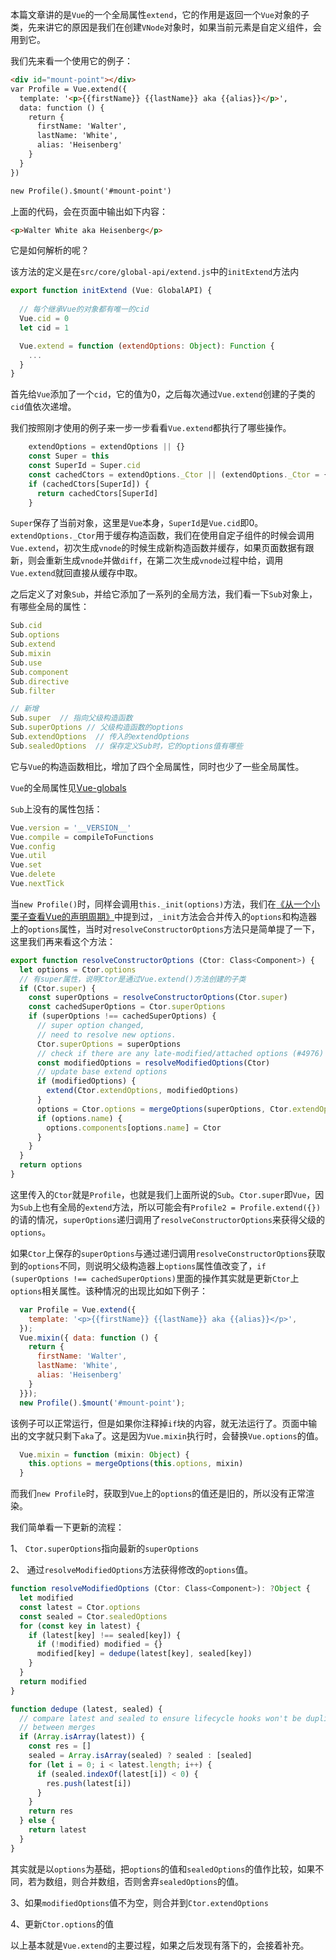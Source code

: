 本篇文章讲的是`Vue`的一个全局属性`extend`，它的作用是返回一个`Vue`对象的子类，先来讲它的原因是我们在创建`VNode`对象时，如果当前元素是自定义组件，会用到它。

我们先来看一个使用它的例子：

```HTML
<div id="mount-point"></div>
var Profile = Vue.extend({
  template: '<p>{{firstName}} {{lastName}} aka {{alias}}</p>',
  data: function () {
    return {
      firstName: 'Walter',
      lastName: 'White',
      alias: 'Heisenberg'
    }
  }
})

new Profile().$mount('#mount-point')
```

上面的代码，会在页面中输出如下内容：

```HTML
<p>Walter White aka Heisenberg</p>
```

它是如何解析的呢？

该方法的定义是在`src/core/global-api/extend.js`中的`initExtend`方法内

```JavaScript
export function initExtend (Vue: GlobalAPI) {
  
  // 每个继承Vue的对象都有唯一的cid
  Vue.cid = 0
  let cid = 1

  Vue.extend = function (extendOptions: Object): Function {
    ...
  }
}
```

首先给`Vue`添加了一个`cid`，它的值为0，之后每次通过`Vue.extend`创建的子类的`cid`值依次递增。

我们按照刚才使用的例子来一步一步看看`Vue.extend`都执行了哪些操作。

```JavaScript
    extendOptions = extendOptions || {}
    const Super = this
    const SuperId = Super.cid
    const cachedCtors = extendOptions._Ctor || (extendOptions._Ctor = {})
    if (cachedCtors[SuperId]) {
      return cachedCtors[SuperId]
    }
```

`Super`保存了当前对象，这里是`Vue`本身，`SuperId`是`Vue.cid`即0。`extendOptions._Ctor`用于缓存构造函数，我们在使用自定子组件的时候会调用`Vue.extend`，初次生成`vnode`的时候生成新构造函数并缓存，如果页面数据有跟新，则会重新生成`vnode`并做`diff`，在第二次生成`vnode`过程中给，调用`Vue.extend`就回直接从缓存中取。

之后定义了对象`Sub`，并给它添加了一系列的全局方法，我们看一下`Sub`对象上，有哪些全局的属性：

```JavaScript
Sub.cid 
Sub.options
Sub.extend
Sub.mixin
Sub.use
Sub.component
Sub.directive
Sub.filter

// 新增
Sub.super  // 指向父级构造函数
Sub.superOptions // 父级构造函数的options
Sub.extendOptions  // 传入的extendOptions
Sub.sealedOptions  // 保存定义Sub时，它的options值有哪些
```

它与`Vue`的构造函数相比，增加了四个全局属性，同时也少了一些全局属性。

`Vue`的全局属性见[Vue-globals](Vue-globals.md)

`Sub`上没有的属性包括：

```JavaScript
Vue.version = '__VERSION__'
Vue.compile = compileToFunctions
Vue.config 
Vue.util
Vue.set
Vue.delete
Vue.nextTick
```

当`new Profile()`时，同样会调用`this._init(options)`方法，我们在[《从一个小栗子查看Vue的声明周期》](从一个小栗子查看Vue的生命周期.md)中提到过，`_init`方法会合并传入的`options`和构造器上的`options`属性，当时对`resolveConstructorOptions`方法只是简单提了一下，这里我们再来看这个方法：

```JavaScript
export function resolveConstructorOptions (Ctor: Class<Component>) {
  let options = Ctor.options
  // 有super属性，说明Ctor是通过Vue.extend()方法创建的子类
  if (Ctor.super) {
    const superOptions = resolveConstructorOptions(Ctor.super)
    const cachedSuperOptions = Ctor.superOptions
    if (superOptions !== cachedSuperOptions) {
      // super option changed,
      // need to resolve new options.
      Ctor.superOptions = superOptions
      // check if there are any late-modified/attached options (#4976)
      const modifiedOptions = resolveModifiedOptions(Ctor)
      // update base extend options
      if (modifiedOptions) {
        extend(Ctor.extendOptions, modifiedOptions)
      }
      options = Ctor.options = mergeOptions(superOptions, Ctor.extendOptions)
      if (options.name) {
        options.components[options.name] = Ctor
      }
    }
  }
  return options
}
```

这里传入的`Ctor`就是`Profile`，也就是我们上面所说的`Sub`。`Ctor.super`即`Vue`，因为`Sub`上也有全局的`extend`方法，所以可能会有`Profile2 = Profile.extend({})`的请的情况，`superOptions`递归调用了`resolveConstructorOptions`来获得父级的`options`。

如果`Ctor`上保存的`superOptions`与通过递归调用`resolveConstructorOptions`获取到的`options`不同，则说明父级构造器上`options`属性值改变了，`if (superOptions !== cachedSuperOptions)`里面的操作其实就是更新`Ctor`上`options`相关属性。该种情况的出现比如如下例子：

```JavaScript
  var Profile = Vue.extend({
    template: '<p>{{firstName}} {{lastName}} aka {{alias}}</p>',
  });
  Vue.mixin({ data: function () {
    return {
      firstName: 'Walter',
      lastName: 'White',
      alias: 'Heisenberg'
    }
  }});
  new Profile().$mount('#mount-point');
```

该例子可以正常运行，但是如果你注释掉`if`块的内容，就无法运行了。页面中输出的文字就只剩下`aka`了。这是因为`Vue.mixin`执行时，会替换`Vue.options`的值。

```JavaScript
  Vue.mixin = function (mixin: Object) {
    this.options = mergeOptions(this.options, mixin)
  }
```

而我们`new Profile`时，获取到`Vue`上的`options`的值还是旧的，所以没有正常渲染。

我们简单看一下更新的流程：

1、 `Ctor.superOptions`指向最新的`superOptions`

2、 通过`resolveModifiedOptions`方法获得修改的`options`值。

```JavaScript
function resolveModifiedOptions (Ctor: Class<Component>): ?Object {
  let modified
  const latest = Ctor.options
  const sealed = Ctor.sealedOptions
  for (const key in latest) {
    if (latest[key] !== sealed[key]) {
      if (!modified) modified = {}
      modified[key] = dedupe(latest[key], sealed[key])
    }
  }
  return modified
}

function dedupe (latest, sealed) {
  // compare latest and sealed to ensure lifecycle hooks won't be duplicated
  // between merges
  if (Array.isArray(latest)) {
    const res = []
    sealed = Array.isArray(sealed) ? sealed : [sealed]
    for (let i = 0; i < latest.length; i++) {
      if (sealed.indexOf(latest[i]) < 0) {
        res.push(latest[i])
      }
    }
    return res
  } else {
    return latest
  }
}
```

其实就是以`options`为基础，把`options`的值和`sealedOptions`的值作比较，如果不同，若为数组，则合并数组，否则舍弃`sealedOptions`的值。

3、如果`modifiedOptions`值不为空，则合并到`Ctor.extendOptions`

4、更新`Ctor.options`的值

以上基本就是`Vue.extend`的主要过程，如果之后发现有落下的，会接着补充。
